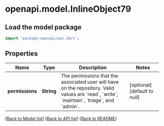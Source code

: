 # openapi.model.InlineObject79

## Load the model package
```dart
import 'package:openapi/api.dart';
```

## Properties
Name | Type | Description | Notes
------------ | ------------- | ------------- | -------------
**permissions** | **String** | The permissions that the associated user will have on the repository. Valid values are &#x60;read&#x60;, &#x60;write&#x60;, &#x60;maintain&#x60;, &#x60;triage&#x60;, and &#x60;admin&#x60;. | [optional] [default to null]

[[Back to Model list]](../README.md#documentation-for-models) [[Back to API list]](../README.md#documentation-for-api-endpoints) [[Back to README]](../README.md)


